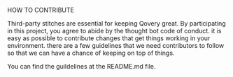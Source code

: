 HOW TO CONTRIBUTE

  Third-party stitches are essential for keeping Qovery great. By participating in this project, you agree to abide by the thought bot code of conduct. it is easy as possible to contribute changes that get things working in your environment. there are a few guidelines that we need contributors to follow so that we can have a chance of keeping on top of things.

  You can find the guildelines at the README.md file.



